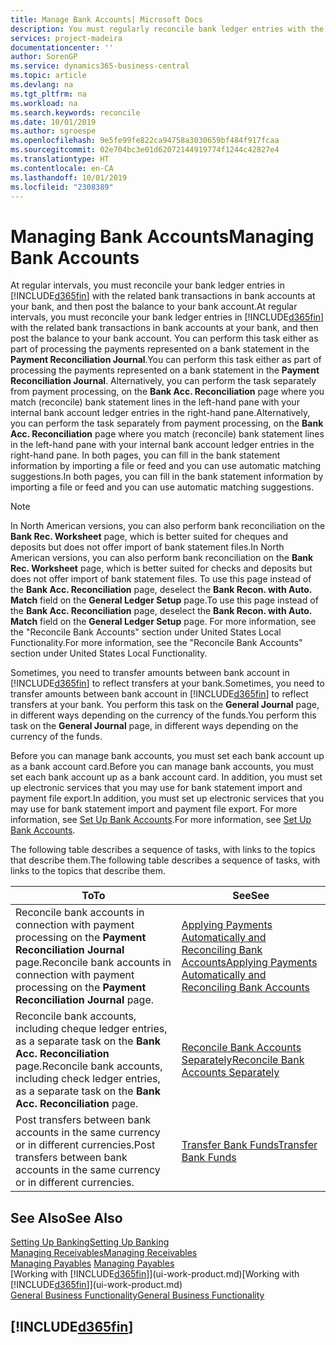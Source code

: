 ```yaml
---
title: Manage Bank Accounts| Microsoft Docs
description: You must regularly reconcile bank ledger entries with the related bank transactions in your bank accounts.
services: project-madeira
documentationcenter: ''
author: SorenGP
ms.service: dynamics365-business-central
ms.topic: article
ms.devlang: na
ms.tgt_pltfrm: na
ms.workload: na
ms.search.keywords: reconcile
ms.date: 10/01/2019
ms.author: sgroespe
ms.openlocfilehash: 9e5fe99fe822ca94758a3030659bf484f917fcaa
ms.sourcegitcommit: 02e704bc3e01d62072144919774f1244c42827e4
ms.translationtype: HT
ms.contentlocale: en-CA
ms.lasthandoff: 10/01/2019
ms.locfileid: "2308389"
---
```

# <a name="managing-bank-accounts"></a><span data-ttu-id="b2911-103">Managing Bank Accounts</span><span class="sxs-lookup"><span data-stu-id="b2911-103">Managing Bank Accounts</span></span>
<span data-ttu-id="b2911-104">At regular intervals, you must reconcile your bank ledger entries in [!INCLUDE[d365fin](includes/d365fin_md.md)] with the related bank transactions in bank accounts at your bank, and then post the balance to your bank account.</span><span class="sxs-lookup"><span data-stu-id="b2911-104">At regular intervals, you must reconcile your bank ledger entries in [!INCLUDE[d365fin](includes/d365fin_md.md)] with the related bank transactions in bank accounts at your bank, and then post the balance to your bank account.</span></span> <span data-ttu-id="b2911-105">You can perform this task either as part of processing the payments represented on a bank statement in the **Payment Reconciliation Journal**.</span><span class="sxs-lookup"><span data-stu-id="b2911-105">You can perform this task either as part of processing the payments represented on a bank statement in the **Payment Reconciliation Journal**.</span></span> <span data-ttu-id="b2911-106">Alternatively, you can perform the task separately from payment processing, on the **Bank Acc. Reconciliation** page where you match (reconcile) bank statement lines in the left-hand pane with your internal bank account ledger entries in the right-hand pane.</span><span class="sxs-lookup"><span data-stu-id="b2911-106">Alternatively, you can perform the task separately from payment processing, on the **Bank Acc. Reconciliation** page where you match (reconcile) bank statement lines in the left-hand pane with your internal bank account ledger entries in the right-hand pane.</span></span> <span data-ttu-id="b2911-107">In both pages, you can fill in the bank statement information by importing a file or feed and you can use automatic matching suggestions.</span><span class="sxs-lookup"><span data-stu-id="b2911-107">In both pages, you can fill in the bank statement information by importing a file or feed and you can use automatic matching suggestions.</span></span>

> [!NOTE]  
> <span data-ttu-id="b2911-108">In North American versions, you can also perform bank reconciliation on the **Bank Rec. Worksheet** page, which is better suited for cheques and deposits but does not offer import of bank statement files.</span><span class="sxs-lookup"><span data-stu-id="b2911-108">In North American versions, you can also perform bank reconciliation on the **Bank Rec. Worksheet** page, which is better suited for checks and deposits but does not offer import of bank statement files.</span></span> <span data-ttu-id="b2911-109">To use this page instead of the **Bank Acc. Reconciliation** page, deselect the **Bank Recon. with Auto. Match** field on the **General Ledger Setup** page.</span><span class="sxs-lookup"><span data-stu-id="b2911-109">To use this page instead of the **Bank Acc. Reconciliation** page, deselect the **Bank Recon. with Auto. Match** field on the **General Ledger Setup** page.</span></span> <span data-ttu-id="b2911-110">For more information, see the "Reconcile Bank Accounts" section under United States Local Functionality.</span><span class="sxs-lookup"><span data-stu-id="b2911-110">For more information, see the "Reconcile Bank Accounts" section under United States Local Functionality.</span></span>

<span data-ttu-id="b2911-111">Sometimes, you need to transfer amounts between bank account in [!INCLUDE[d365fin](includes/d365fin_md.md)] to reflect transfers at your bank.</span><span class="sxs-lookup"><span data-stu-id="b2911-111">Sometimes, you need to transfer amounts between bank account in [!INCLUDE[d365fin](includes/d365fin_md.md)] to reflect transfers at your bank.</span></span> <span data-ttu-id="b2911-112">You perform this task on the **General Journal** page, in different ways depending on the currency of the funds.</span><span class="sxs-lookup"><span data-stu-id="b2911-112">You perform this task on the **General Journal** page, in different ways depending on the currency of the funds.</span></span>

<span data-ttu-id="b2911-113">Before you can manage bank accounts, you must set each bank account up as a bank account card.</span><span class="sxs-lookup"><span data-stu-id="b2911-113">Before you can manage bank accounts, you must set each bank account up as a bank account card.</span></span> <span data-ttu-id="b2911-114">In addition, you must set up electronic services that you may use for bank statement import and payment file export.</span><span class="sxs-lookup"><span data-stu-id="b2911-114">In addition, you must set up electronic services that you may use for bank statement import and payment file export.</span></span> <span data-ttu-id="b2911-115">For more information, see [Set Up Bank Accounts](bank-setup-banking.md).</span><span class="sxs-lookup"><span data-stu-id="b2911-115">For more information, see [Set Up Bank Accounts](bank-setup-banking.md).</span></span>

<span data-ttu-id="b2911-116">The following table describes a sequence of tasks, with links to the topics that describe them.</span><span class="sxs-lookup"><span data-stu-id="b2911-116">The following table describes a sequence of tasks, with links to the topics that describe them.</span></span>

| <span data-ttu-id="b2911-117">To</span><span class="sxs-lookup"><span data-stu-id="b2911-117">To</span></span> | <span data-ttu-id="b2911-118">See</span><span class="sxs-lookup"><span data-stu-id="b2911-118">See</span></span> |
| --- | --- |
| <span data-ttu-id="b2911-119">Reconcile bank accounts in connection with payment processing on the **Payment Reconciliation Journal** page.</span><span class="sxs-lookup"><span data-stu-id="b2911-119">Reconcile bank accounts in connection with payment processing on the **Payment Reconciliation Journal** page.</span></span> |[<span data-ttu-id="b2911-120">Applying Payments Automatically and Reconciling Bank Accounts</span><span class="sxs-lookup"><span data-stu-id="b2911-120">Applying Payments Automatically and Reconciling Bank Accounts</span></span>](receivables-apply-payments-auto-reconcile-bank-accounts.md) |
| <span data-ttu-id="b2911-121">Reconcile bank accounts, including cheque ledger entries, as a separate task on the **Bank Acc. Reconciliation** page.</span><span class="sxs-lookup"><span data-stu-id="b2911-121">Reconcile bank accounts, including check ledger entries, as a separate task on the **Bank Acc. Reconciliation** page.</span></span> |[<span data-ttu-id="b2911-122">Reconcile Bank Accounts Separately</span><span class="sxs-lookup"><span data-stu-id="b2911-122">Reconcile Bank Accounts Separately</span></span>](bank-how-reconcile-bank-accounts-separately.md) |
| <span data-ttu-id="b2911-123">Post transfers between bank accounts in the same currency or in different currencies.</span><span class="sxs-lookup"><span data-stu-id="b2911-123">Post transfers between bank accounts in the same currency or in different currencies.</span></span> |[<span data-ttu-id="b2911-124">Transfer Bank Funds</span><span class="sxs-lookup"><span data-stu-id="b2911-124">Transfer Bank Funds</span></span>](bank-how-transfer-bank-funds.md) |

## <a name="see-also"></a><span data-ttu-id="b2911-125">See Also</span><span class="sxs-lookup"><span data-stu-id="b2911-125">See Also</span></span>
[<span data-ttu-id="b2911-126">Setting Up Banking</span><span class="sxs-lookup"><span data-stu-id="b2911-126">Setting Up Banking</span></span>](bank-setup-banking.md)  
[<span data-ttu-id="b2911-127">Managing Receivables</span><span class="sxs-lookup"><span data-stu-id="b2911-127">Managing Receivables</span></span>](receivables-manage-receivables.md)  
<span data-ttu-id="b2911-128">[Managing Payables](payables-manage-payables.md)  </span><span class="sxs-lookup"><span data-stu-id="b2911-128">[Managing Payables](payables-manage-payables.md)  </span></span>  
<span data-ttu-id="b2911-129">[Working with [!INCLUDE[d365fin](includes/d365fin_md.md)]](ui-work-product.md)</span><span class="sxs-lookup"><span data-stu-id="b2911-129">[Working with [!INCLUDE[d365fin](includes/d365fin_md.md)]](ui-work-product.md)</span></span>  
[<span data-ttu-id="b2911-130">General Business Functionality</span><span class="sxs-lookup"><span data-stu-id="b2911-130">General Business Functionality</span></span>](ui-across-business-areas.md)  

## [!INCLUDE[d365fin](includes/free_trial_md.md)]  
 
